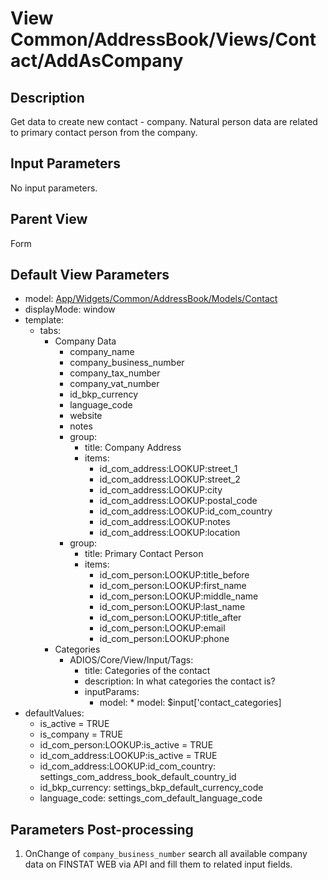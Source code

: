 # View Common/AddressBook/Views/Contact/AddAsCompany

## Description

Get data to create new contact - company. Natural person data are related to primary contact person from the company.

## Input Parameters

No input parameters.

## Parent View

Form

## Default View Parameters

* model: [App/Widgets/Common/AddressBook/Models/Contact](./../../Models/Contact.md)
* displayMode: window
* template:
    * tabs:
      * Company Data
        * company_name
        * company_business_number
        * company_tax_number
        * company_vat_number
        * id_bkp_currency
        * language_code
        * website
        * notes
        * group:
          * title: Company Address
          * items:
            * id_com_address:LOOKUP:street_1
            * id_com_address:LOOKUP:street_2
            * id_com_address:LOOKUP:city
            * id_com_address:LOOKUP:postal_code
            * id_com_address:LOOKUP:id_com_country
            * id_com_address:LOOKUP:notes
            * id_com_address:LOOKUP:location
        * group:
            * title: Primary Contact Person
            * items:
              * id_com_person:LOOKUP:title_before
              * id_com_person:LOOKUP:first_name
              * id_com_person:LOOKUP:middle_name
              * id_com_person:LOOKUP:last_name
              * id_com_person:LOOKUP:title_after
              * id_com_person:LOOKUP:email
              * id_com_person:LOOKUP:phone
      * Categories
        * ADIOS/Core/View/Input/Tags:
          * title: Categories of the contact
          * description: In what categories the contact is?
          * inputParams:
            * model: * model: $input['contact_categories]
* defaultValues:
  * is_active = TRUE
  * is_company = TRUE
  * id_com_person:LOOKUP:is_active = TRUE
  * id_com_address:LOOKUP:is_active = TRUE
  * id_com_address:LOOKUP:id_com_country: settings_com_address_book_default_country_id
  * id_bkp_currency: settings_bkp_default_currency_code
  * language_code: settings_com_default_language_code

## Parameters Post-processing

  1. OnChange of `company_business_number` search all available company data on FINSTAT WEB via API and fill them to related input fields. 
